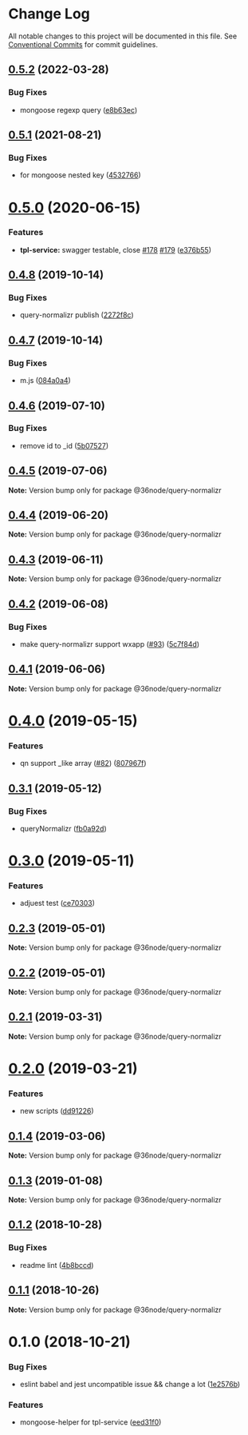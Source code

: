 # Change Log

All notable changes to this project will be documented in this file.
See [Conventional Commits](https://conventionalcommits.org) for commit guidelines.

## [0.5.2](https://github.com/36node/sketch/compare/@36node/query-normalizr@0.5.1...@36node/query-normalizr@0.5.2) (2022-03-28)


### Bug Fixes

* mongoose regexp query ([e8b63ec](https://github.com/36node/sketch/commit/e8b63ec))





## [0.5.1](https://github.com/36node/sketch/compare/@36node/query-normalizr@0.5.0...@36node/query-normalizr@0.5.1) (2021-08-21)


### Bug Fixes

* for mongoose nested key ([4532766](https://github.com/36node/sketch/commit/4532766))





# [0.5.0](https://github.com/36node/sketch/compare/@36node/query-normalizr@0.4.8...@36node/query-normalizr@0.5.0) (2020-06-15)


### Features

* **tpl-service:** swagger testable, close [#178](https://github.com/36node/sketch/issues/178) [#179](https://github.com/36node/sketch/issues/179) ([e376b55](https://github.com/36node/sketch/commit/e376b55))





## [0.4.8](https://github.com/36node/sketch/compare/@36node/query-normalizr@0.4.7...@36node/query-normalizr@0.4.8) (2019-10-14)


### Bug Fixes

* query-normalizr publish ([2272f8c](https://github.com/36node/sketch/commit/2272f8c))





## [0.4.7](https://github.com/36node/sketch/compare/@36node/query-normalizr@0.4.6...@36node/query-normalizr@0.4.7) (2019-10-14)


### Bug Fixes

* m.js ([084a0a4](https://github.com/36node/sketch/commit/084a0a4))





## [0.4.6](https://github.com/36node/sketch/compare/@36node/query-normalizr@0.4.5...@36node/query-normalizr@0.4.6) (2019-07-10)


### Bug Fixes

* remove id to _id ([5b07527](https://github.com/36node/sketch/commit/5b07527))





## [0.4.5](https://github.com/36node/sketch/compare/@36node/query-normalizr@0.4.4...@36node/query-normalizr@0.4.5) (2019-07-06)

**Note:** Version bump only for package @36node/query-normalizr





## [0.4.4](https://github.com/36node/sketch/compare/@36node/query-normalizr@0.4.3...@36node/query-normalizr@0.4.4) (2019-06-20)

**Note:** Version bump only for package @36node/query-normalizr





## [0.4.3](https://github.com/36node/query-normalizr/compare/@36node/query-normalizr@0.4.2...@36node/query-normalizr@0.4.3) (2019-06-11)

**Note:** Version bump only for package @36node/query-normalizr





## [0.4.2](https://github.com/36node/query-normalizr/compare/@36node/query-normalizr@0.4.1...@36node/query-normalizr@0.4.2) (2019-06-08)


### Bug Fixes

* make query-normalizr support wxapp ([#93](https://github.com/36node/query-normalizr/issues/93)) ([5c7f84d](https://github.com/36node/query-normalizr/commit/5c7f84d))





## [0.4.1](https://github.com/36node/query-normalizr/compare/@36node/query-normalizr@0.4.0...@36node/query-normalizr@0.4.1) (2019-06-06)

**Note:** Version bump only for package @36node/query-normalizr





# [0.4.0](https://github.com/36node/query-normalizr/compare/@36node/query-normalizr@0.3.1...@36node/query-normalizr@0.4.0) (2019-05-15)


### Features

* qn support _like array ([#82](https://github.com/36node/query-normalizr/issues/82)) ([807967f](https://github.com/36node/query-normalizr/commit/807967f))





## [0.3.1](https://github.com/36node/query-normalizr/compare/@36node/query-normalizr@0.3.0...@36node/query-normalizr@0.3.1) (2019-05-12)


### Bug Fixes

* queryNormalizr ([fb0a92d](https://github.com/36node/query-normalizr/commit/fb0a92d))





# [0.3.0](https://github.com/36node/query-normalizr/compare/@36node/query-normalizr@0.2.3...@36node/query-normalizr@0.3.0) (2019-05-11)


### Features

* adjuest test ([ce70303](https://github.com/36node/query-normalizr/commit/ce70303))





## [0.2.3](https://github.com/36node/query-normalizr/compare/@36node/query-normalizr@0.2.2...@36node/query-normalizr@0.2.3) (2019-05-01)

**Note:** Version bump only for package @36node/query-normalizr





## [0.2.2](https://github.com/36node/query-normalizr/compare/@36node/query-normalizr@0.2.1...@36node/query-normalizr@0.2.2) (2019-05-01)

**Note:** Version bump only for package @36node/query-normalizr





## [0.2.1](https://github.com/36node/query-normalizr/compare/@36node/query-normalizr@0.2.0...@36node/query-normalizr@0.2.1) (2019-03-31)

**Note:** Version bump only for package @36node/query-normalizr





# [0.2.0](https://github.com/36node/query-normalizr/compare/@36node/query-normalizr@0.1.4...@36node/query-normalizr@0.2.0) (2019-03-21)


### Features

* new scripts ([dd91226](https://github.com/36node/query-normalizr/commit/dd91226))





## [0.1.4](https://github.com/36node/query-normalizr/compare/@36node/query-normalizr@0.1.3...@36node/query-normalizr@0.1.4) (2019-03-06)

**Note:** Version bump only for package @36node/query-normalizr





## [0.1.3](https://github.com/36node/query-normalizr/compare/@36node/query-normalizr@0.1.2...@36node/query-normalizr@0.1.3) (2019-01-08)

**Note:** Version bump only for package @36node/query-normalizr





## [0.1.2](https://github.com/36node/query-normalizr/compare/@36node/query-normalizr@0.1.1...@36node/query-normalizr@0.1.2) (2018-10-28)


### Bug Fixes

* readme lint ([4b8bccd](https://github.com/36node/query-normalizr/commit/4b8bccd))





## [0.1.1](https://github.com/36node/query-normalizr/compare/@36node/query-normalizr@0.1.0...@36node/query-normalizr@0.1.1) (2018-10-26)

**Note:** Version bump only for package @36node/query-normalizr





# 0.1.0 (2018-10-21)


### Bug Fixes

* eslint babel and jest uncompatible issue && change a lot ([1e2576b](https://github.com/36node/query-normalizr/commit/1e2576b))


### Features

* mongoose-helper for tpl-service ([eed31f0](https://github.com/36node/query-normalizr/commit/eed31f0))
